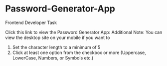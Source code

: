 # Password-Generator-App
Frontend Developer Task

Click this link to view the Password Generator App: 
Additional Note: You can view the desktop site on your mobile if you want to

1. Set the character length to a minimum of 5
2. Click at least one option from the checkbox or more (Uppercase, LowerCase, Numbers, or Symbols etc.)
